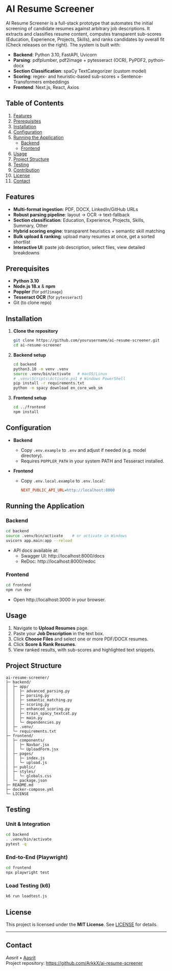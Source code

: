 # AI Resume Screener

AI Resume Screener is a full-stack prototype that automates the initial screening of candidate resumes against arbitrary job descriptions. It extracts and classifies resume content, computes transparent sub-scores (Education, Experience, Projects, Skills), and ranks candidates by overall fit (Check releases on the right). The system is built with:

- **Backend**: Python 3.10, FastAPI, Uvicorn  
- **Parsing**: pdfplumber, pdf2image + pytesseract (OCR), PyPDF2, python-docx  
- **Section Classification**: spaCy TextCategorizer (custom model)  
- **Scoring**: regex- and heuristic-based sub-scores + Sentence-Transformers embeddings  
- **Frontend**: Next.js, React, Axios

## Table of Contents

1. [Features](#features)  
2. [Prerequisites](#prerequisites)  
3. [Installation](#installation)  
4. [Configuration](#configuration)  
5. [Running the Application](#running-the-application)  
   - [Backend](#backend)  
   - [Frontend](#frontend)  
6. [Usage](#usage)  
7. [Project Structure](#project-structure)  
8. [Testing](#testing)  
9. [Contribution](#contribution)  
10. [License](#license)  
11. [Contact](#contact)

## Features

- **Multi-format ingestion**: PDF, DOCX, LinkedIn/GitHub URLs  
- **Robust parsing pipeline**: layout → OCR → text-fallback  
- **Section classification**: Education, Experience, Projects, Skills, Summary, Other  
- **Hybrid scoring engine**: transparent heuristics + semantic skill matching  
- **Bulk upload & ranking**: upload many resumes at once, get a sorted shortlist  
- **Interactive UI**: paste job description, select files, view detailed breakdowns  

## Prerequisites

- **Python 3.10**  
- **Node.js 18.x** & **npm**  
- **Poppler** (for `pdf2image`)  
- **Tesseract OCR** (for `pytesseract`)  
- Git (to clone repo)

## Installation

1. **Clone the repository**  
   ```bash
   git clone https://github.com/yourusername/ai-resume-screener.git
   cd ai-resume-screener
   ```

2. **Backend setup**  
   ```bash
   cd backend
   python3.10 -m venv .venv
   source .venv/bin/activate   # macOS/Linux
   # .venv\Scripts\Activate.ps1 # Windows PowerShell
   pip install -r requirements.txt
   python -m spacy download en_core_web_sm
   ```

3. **Frontend setup**  
   ```bash
   cd ../frontend
   npm install
   ```

## Configuration

- **Backend**  
  - Copy `.env.example` to `.env` and adjust if needed (e.g. model directory).  
  - Requires `POPPLER_PATH` in your system PATH and Tesseract installed.

- **Frontend**  
  - Copy `.env.local.example` to `.env.local`:
    ```ini
    NEXT_PUBLIC_API_URL=http://localhost:8000
    ```

## Running the Application

### Backend

```bash
cd backend
source .venv/bin/activate    # or activate in Windows
uvicorn app.main:app --reload
```

- API docs available at:  
  - Swagger UI: http://localhost:8000/docs  
  - ReDoc:       http://localhost:8000/redoc  

### Frontend

```bash
cd frontend
npm run dev
```

- Open http://localhost:3000 in your browser.

## Usage

1. Navigate to **Upload Resumes** page.  
2. Paste your **Job Description** in the text box.  
3. Click **Choose Files** and select one or more PDF/DOCX resumes.  
4. Click **Score & Rank Resumes**.  
5. View ranked results, with sub-scores and highlighted text snippets.

## Project Structure

```
ai-resume-screener/
├─ backend/
│  ├─ app/
│  │  ├─ advanced_parsing.py
│  │  ├─ parsing.py
│  │  ├─ semantic_matching.py
│  │  ├─ scoring.py
│  │  ├─ enhanced_scoring.py
│  │  ├─ train_spacy_textcat.py
│  │  ├─ main.py
│  │  └─ dependencies.py
│  ├─ .venv/
│  └─ requirements.txt
├─ frontend/
│  ├─ components/
│  │  ├─ Navbar.jsx
│  │  └─ UploadForm.jsx
│  ├─ pages/
│  │  ├─ index.js
│  │  └─ upload.js
│  ├─ public/
│  ├─ styles/
│  │  └─ globals.css
│  └─ package.json
├─ README.md
├─ docker-compose.yml
└─ LICENSE
```

## Testing

### Unit & Integration

```bash
cd backend
. .venv/bin/activate
pytest -q
```

### End-to-End (Playwright)

```bash
cd frontend
npx playwright test
```

### Load Testing (k6)

```bash
k6 run loadtest.js
```

## License

This project is licensed under the **MIT License**. See [LICENSE](LICENSE) for details.

---

## Contact

*Aasrit* • [Aasrit](mailto:venkata2.durbha@live.uwe.ac.uk)  
Project repository: https://github.com/ArkkX/ai-resume-screener  
```
